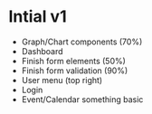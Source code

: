# Intial v1

- Graph/Chart components (70%)
- Dashboard
- Finish form elements (50%)
- Finish form validation (90%)
- User menu (top right)
- Login
- Event/Calendar something basic


